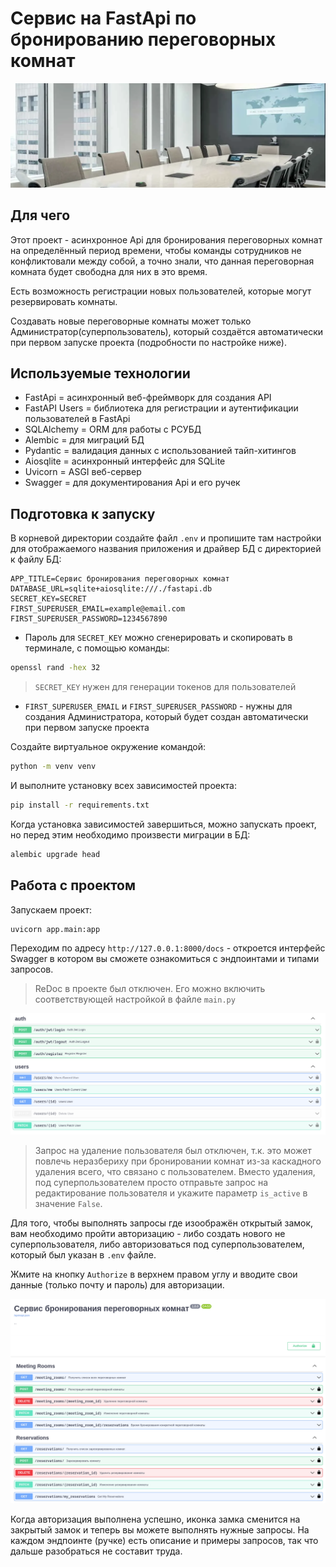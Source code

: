# Сервис на FastApi по бронированию переговорных комнат

![Главная](assets/main.png)

## Для чего

Этот проект - асинхронное Api для бронирования переговорных комнат на определённый период времени, чтобы команды сотрудников не конфликтовали между собой, а точно знали, что данная переговорная комната будет свободна для них в это время.

Есть возможность регистрации новых пользователей, которые могут резервировать комнаты.

Создавать новые переговорные комнаты может только Администратор(суперпользователь), который создаётся автоматически при первом запуске проекта (подробности по настройке ниже).

## Используемые технологии

- FastApi = асинхронный веб-фреймворк для создания API
- FastAPI Users = библиотека для регистрации и аутентификации пользователей в FastApi
- SQLAlchemy = ORM для работы с РСУБД
- Alembic = для миграций БД
- Pydantic = валидация данных с использованией тайп-хитингов
- Aiosqlite = асинхронный интерфейс для SQLite
- Uvicorn = ASGI веб-сервер
- Swagger = для документирования Api и его ручек

## Подготовка к запуску

В корневой директории создайте файл `.env` и пропишите там настройки для отображаемого названия приложения и драйвер БД с директорией к файлу БД:

```text
APP_TITLE=Сервис бронирования переговорных комнат
DATABASE_URL=sqlite+aiosqlite:///./fastapi.db
SECRET_KEY=SECRET
FIRST_SUPERUSER_EMAIL=example@email.com
FIRST_SUPERUSER_PASSWORD=1234567890
```

- Пароль для `SECRET_KEY` можно сгенерировать и скопировать в терминале, с помощью команды:

```bash
openssl rand -hex 32
```

> `SECRET_KEY` нужен для генерации токенов для пользователей

- `FIRST_SUPERUSER_EMAIL` и `FIRST_SUPERUSER_PASSWORD` - нужны для создания Администратора, который будет создан автоматически при первом запуске проекта

Создайте виртуальное окружение командой:

```bash
python -m venv venv
```

И выполните установку всех зависимостей проекта:

```bash
pip install -r requirements.txt
```

Когда установка зависимостей завершиться, можно запускать проект, но перед этим необходимо произвести миграции в БД:

```bash
alembic upgrade head
```

## Работа с проектом

Запускаем проект:

```bash
uvicorn app.main:app
```

Переходим по адресу `http://127.0.0.1:8000/docs` - откроется интерфейс Swagger в котором вы сможете ознакомиться с эндпоинтами и типами запросов.

> ReDoc в проекте был отключен. Его можно включить соответствующей настройкой в файле `main.py`

![Пользователи](assets/1.png)

> Запрос на удаление пользователя был отключен, т.к. это может повлечь неразбериху при бронировании комнат из-за каскадного удаления всего, что связано с пользователем. Вместо удаления, под суперпользователем просто отправьте запрос на редактирование пользователя и укажите параметр `is_active` в значение `False`.

Для того, чтобы выполнять запросы где изоображён открытый замок, вам необходимо пройти авторизацию - либо создать нового не суперпользователя, либо авторизоваться под суперпользователем, который был указан в `.env` файле.

Жмите на кнопку `Authorize` в верхнем правом углу и вводите свои данные (только почту и пароль) для авторизации.

![Авторизация](assets/2.png)

Когда авторизация выполнена успешно, иконка замка сменится на закрытый замок и теперь вы можете выполнять нужные запросы. На каждом эндпоинте (ручке) есть описание и примеры запросов, так что дальше разобраться не составит труда.
